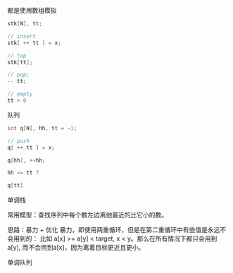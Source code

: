 都是使用数组模拟

```cpp
stk[N], tt;

// insert
stk[ ++ tt ] = x;

// top
stk[tt];

// pop;
-- tt;

// empty
tt > 0
```

队列

```cpp
int q[N], hh, tt = -1;

// push
q[ ++ tt ] = x;

q[hh], ++hh;

hh <= tt ?

q[tt]
```

单调栈

常用模型：查找序列中每个数左边离他最近的比它小的数。

思路：暴力 + 优化
暴力，即使用两重循环，但是在第二重循环中有些值是永远不会用到的：
比如 a[x] >= a[y] < target, x < y。那么在所有情况下都只会用到a[y], 而不会用到a[x]，因为离着目标更近且更小。

单调队列